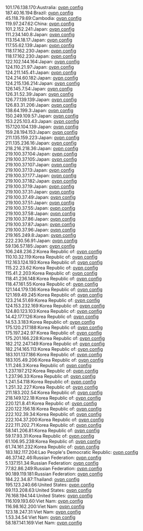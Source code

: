 101.176.138.170:Australia: [ovpn config](vpn/101_176_138_170.ovpn)  
187.40.16.194:Brazil: [ovpn config](vpn/187_40_16_194.ovpn)  
45.118.79.69:Cambodia: [ovpn config](vpn/45_118_79_69.ovpn)  
119.97.247.62:China: [ovpn config](vpn/119_97_247_62.ovpn)  
101.2.152.241:Japan: [ovpn config](vpn/101_2_152_241.ovpn)  
111.234.140.8:Japan: [ovpn config](vpn/111_234_140_8.ovpn)  
113.154.18.17:Japan: [ovpn config](vpn/113_154_18_17.ovpn)  
117.55.62.139:Japan: [ovpn config](vpn/117_55_62_139.ovpn)  
118.17.162.230:Japan: [ovpn config](vpn/118_17_162_230.ovpn)  
118.17.162.230:Japan: [ovpn config](vpn/118_17_162_230.ovpn)  
122.102.144.164:Japan: [ovpn config](vpn/122_102_144_164.ovpn)  
124.110.21.97:Japan: [ovpn config](vpn/124_110_21_97.ovpn)  
124.211.145.41:Japan: [ovpn config](vpn/124_211_145_41.ovpn)  
124.214.60.182:Japan: [ovpn config](vpn/124_214_60_182.ovpn)  
124.215.136.214:Japan: [ovpn config](vpn/124_215_136_214.ovpn)  
126.145.7.54:Japan: [ovpn config](vpn/126_145_7_54.ovpn)  
126.31.52.39:Japan: [ovpn config](vpn/126_31_52_39.ovpn)  
126.77.139.139:Japan: [ovpn config](vpn/126_77_139_139.ovpn)  
126.83.31.206:Japan: [ovpn config](vpn/126_83_31_206.ovpn)  
138.64.199.3:Japan: [ovpn config](vpn/138_64_199_3.ovpn)  
150.249.109.57:Japan: [ovpn config](vpn/150_249_109_57.ovpn)  
153.225.103.43:Japan: [ovpn config](vpn/153_225_103_43.ovpn)  
157.120.104.139:Japan: [ovpn config](vpn/157_120_104_139.ovpn)  
159.28.194.153:Japan: [ovpn config](vpn/159_28_194_153.ovpn)  
211.135.159.223:Japan: [ovpn config](vpn/211_135_159_223.ovpn)  
211.135.236.16:Japan: [ovpn config](vpn/211_135_236_16.ovpn)  
218.216.218.36:Japan: [ovpn config](vpn/218_216_218_36.ovpn)  
219.100.37.104:Japan: [ovpn config](vpn/219_100_37_104.ovpn)  
219.100.37.105:Japan: [ovpn config](vpn/219_100_37_105.ovpn)  
219.100.37.107:Japan: [ovpn config](vpn/219_100_37_107.ovpn)  
219.100.37.13:Japan: [ovpn config](vpn/219_100_37_13.ovpn)  
219.100.37.177:Japan: [ovpn config](vpn/219_100_37_177.ovpn)  
219.100.37.182:Japan: [ovpn config](vpn/219_100_37_182.ovpn)  
219.100.37.19:Japan: [ovpn config](vpn/219_100_37_19.ovpn)  
219.100.37.31:Japan: [ovpn config](vpn/219_100_37_31.ovpn)  
219.100.37.49:Japan: [ovpn config](vpn/219_100_37_49.ovpn)  
219.100.37.51:Japan: [ovpn config](vpn/219_100_37_51.ovpn)  
219.100.37.55:Japan: [ovpn config](vpn/219_100_37_55.ovpn)  
219.100.37.58:Japan: [ovpn config](vpn/219_100_37_58.ovpn)  
219.100.37.86:Japan: [ovpn config](vpn/219_100_37_86.ovpn)  
219.100.37.87:Japan: [ovpn config](vpn/219_100_37_87.ovpn)  
219.100.37.96:Japan: [ovpn config](vpn/219_100_37_96.ovpn)  
219.165.249.8:Japan: [ovpn config](vpn/219_165_249_8.ovpn)  
222.230.56.91:Japan: [ovpn config](vpn/222_230_56_91.ovpn)  
59.136.57.185:Japan: [ovpn config](vpn/59_136_57_185.ovpn)  
106.248.236.2:Korea Republic of: [ovpn config](vpn/106_248_236_2.ovpn)  
110.10.32.119:Korea Republic of: [ovpn config](vpn/110_10_32_119.ovpn)  
112.163.124.193:Korea Republic of: [ovpn config](vpn/112_163_124_193.ovpn)  
115.22.23.62:Korea Republic of: [ovpn config](vpn/115_22_23_62.ovpn)  
115.41.2.203:Korea Republic of: [ovpn config](vpn/115_41_2_203.ovpn)  
118.41.236.148:Korea Republic of: [ovpn config](vpn/118_41_236_148.ovpn)  
118.47.161.55:Korea Republic of: [ovpn config](vpn/118_47_161_55.ovpn)  
121.144.179.136:Korea Republic of: [ovpn config](vpn/121_144_179_136.ovpn)  
121.169.49.245:Korea Republic of: [ovpn config](vpn/121_169_49_245.ovpn)  
123.214.51.69:Korea Republic of: [ovpn config](vpn/123_214_51_69.ovpn)  
124.153.232.169:Korea Republic of: [ovpn config](vpn/124_153_232_169.ovpn)  
124.80.123.103:Korea Republic of: [ovpn config](vpn/124_80_123_103.ovpn)  
14.42.177.126:Korea Republic of: [ovpn config](vpn/14_42_177_126.ovpn)  
14.53.3.183:Korea Republic of: [ovpn config](vpn/14_53_3_183.ovpn)  
175.120.217.188:Korea Republic of: [ovpn config](vpn/175_120_217_188.ovpn)  
175.197.242.97:Korea Republic of: [ovpn config](vpn/175_197_242_97.ovpn)  
175.201.166.228:Korea Republic of: [ovpn config](vpn/175_201_166_228.ovpn)  
182.212.247.149:Korea Republic of: [ovpn config](vpn/182_212_247_149.ovpn)  
182.214.165.113:Korea Republic of: [ovpn config](vpn/182_214_165_113.ovpn)  
183.101.137.186:Korea Republic of: [ovpn config](vpn/183_101_137_186.ovpn)  
183.105.49.206:Korea Republic of: [ovpn config](vpn/183_105_49_206.ovpn)  
1.11.246.3:Korea Republic of: [ovpn config](vpn/1_11_246_3.ovpn)  
1.237.197.212:Korea Republic of: [ovpn config](vpn/1_237_197_212.ovpn)  
1.237.96.33:Korea Republic of: [ovpn config](vpn/1_237_96_33.ovpn)  
1.241.54.118:Korea Republic of: [ovpn config](vpn/1_241_54_118.ovpn)  
1.251.32.227:Korea Republic of: [ovpn config](vpn/1_251_32_227.ovpn)  
211.183.202.54:Korea Republic of: [ovpn config](vpn/211_183_202_54.ovpn)  
218.149.122.18:Korea Republic of: [ovpn config](vpn/218_149_122_18.ovpn)  
220.121.8.41:Korea Republic of: [ovpn config](vpn/220_121_8_41.ovpn)  
220.122.156.18:Korea Republic of: [ovpn config](vpn/220_122_156_18.ovpn)  
222.102.39.34:Korea Republic of: [ovpn config](vpn/222_102_39_34.ovpn)  
222.104.37.200:Korea Republic of: [ovpn config](vpn/222_104_37_200.ovpn)  
222.111.202.71:Korea Republic of: [ovpn config](vpn/222_111_202_71.ovpn)  
58.141.206.81:Korea Republic of: [ovpn config](vpn/58_141_206_81.ovpn)  
59.17.93.31:Korea Republic of: [ovpn config](vpn/59_17_93_31.ovpn)  
61.106.95.238:Korea Republic of: [ovpn config](vpn/61_106_95_238.ovpn)  
61.74.161.232:Korea Republic of: [ovpn config](vpn/61_74_161_232.ovpn)  
183.182.117.204:Lao People's Democratic Republic: [ovpn config](vpn/183_182_117_204.ovpn)  
46.37.142.46:Russian Federation: [ovpn config](vpn/46_37_142_46.ovpn)  
5.137.151.34:Russian Federation: [ovpn config](vpn/5_137_151_34.ovpn)  
77.82.86.249:Russian Federation: [ovpn config](vpn/77_82_86_249.ovpn)  
90.189.119.181:Russian Federation: [ovpn config](vpn/90_189_119_181.ovpn)  
184.22.34.87:Thailand: [ovpn config](vpn/184_22_34_87.ovpn)  
195.123.240.66:United States: [ovpn config](vpn/195_123_240_66.ovpn)  
69.113.208.63:United States: [ovpn config](vpn/69_113_208_63.ovpn)  
76.168.194.144:United States: [ovpn config](vpn/76_168_194_144.ovpn)  
116.109.193.60:Viet Nam: [ovpn config](vpn/116_109_193_60.ovpn)  
116.98.162.200:Viet Nam: [ovpn config](vpn/116_98_162_200.ovpn)  
123.18.247.31:Viet Nam: [ovpn config](vpn/123_18_247_31.ovpn)  
1.53.34.54:Viet Nam: [ovpn config](vpn/1_53_34_54.ovpn)  
58.187.141.169:Viet Nam: [ovpn config](vpn/58_187_141_169.ovpn)  
